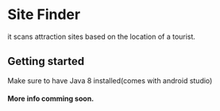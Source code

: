 # Site Finder 

it scans attraction sites based on the location of a tourist.

## Getting started 

Make sure to have Java 8 installed(comes with android studio)

#### More info comming soon.
